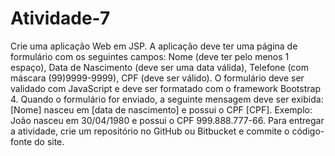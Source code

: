 # Atividade-7
Crie uma aplicação Web em JSP. A aplicação deve ter uma página de formulário com os seguintes campos:  Nome (deve ter pelo menos 1 espaço),  Data de Nascimento (deve ser uma data válida),  Telefone (com máscara (99)9999-9999),  CPF (deve ser válido).  O formulário deve ser validado com JavaScript e deve ser formatado com o framework Bootstrap 4.  Quando o formulário for enviado, a seguinte mensagem deve ser exibida:  [Nome] nasceu em [data de nascimento] e possui o CPF [CPF].  Exemplo: João nasceu em 30/04/1980 e possui o CPF 999.888.777-66. Para entregar a atividade, crie um repositório no GitHub ou Bitbucket e commite o código-fonte do site.
